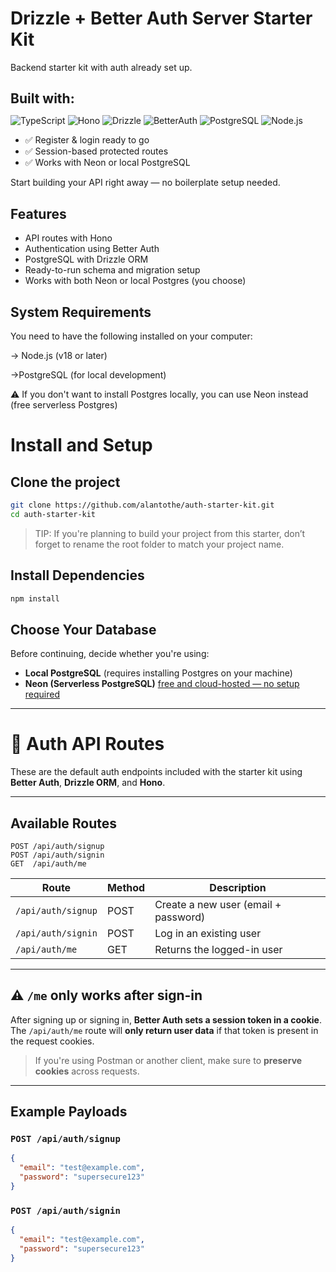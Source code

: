 # Drizzle + Better Auth Server Starter Kit

Backend starter kit with auth already set up.

<h2 style="margin-bottom: 0.5rem;">Built with:</h2>
<p>
  <img alt="TypeScript" src="https://img.shields.io/badge/typescript-007ACC?style=for-the-badge&logo=typescript&logoColor=white"/>
  <img alt="Hono" src="https://img.shields.io/badge/hono-E36002?style=for-the-badge&logo=hono&logoColor=white"/>
  <img alt="Drizzle" src="https://img.shields.io/badge/drizzle-43853D?style=for-the-badge&logo=drizzle&logoColor=white"/>
  <img alt="BetterAuth" src="https://img.shields.io/badge/betterauth-333333?style=for-the-badge&logo=fusionauth&logoColor=white"/>
  <img alt="PostgreSQL" src="https://img.shields.io/badge/postgres-%23336791.svg?style=for-the-badge&logo=postgresql&logoColor=white"/>  
  <img alt="Node.js" src="https://img.shields.io/badge/node-43853D?style=for-the-badge&logo=node.js&logoColor=white"/>
</p>

- ✅ Register & login ready to go
- ✅ Session-based protected routes
- ✅ Works with Neon or local PostgreSQL

Start building your API right away — no boilerplate setup needed.


## Features

- API routes with Hono
- Authentication using Better Auth
- PostgreSQL with Drizzle ORM
- Ready-to-run schema and migration setup
- Works with both Neon or local Postgres (you choose)

## System Requirements

You need to have the following installed on your computer:

→ Node.js (v18 or later)

 →PostgreSQL (for local development)
 
 ⚠️ If you don't want to install Postgres locally, you can use Neon instead (free serverless Postgres)



# Install and Setup 

## Clone the project

```bash
git clone https://github.com/alantothe/auth-starter-kit.git
cd auth-starter-kit
```
> TIP: If you're planning to build your project from this starter, don’t forget to rename the root folder to match your project name.

## Install Dependencies 

```bash
npm install
```

##  Choose Your Database

Before continuing, decide whether you're using:

- **Local PostgreSQL** (requires installing Postgres on your machine)  
- **Neon (Serverless PostgreSQL)** [free and cloud-hosted — no setup required](https://neon.tech/)

---

# 🔐 Auth API Routes

These are the default auth endpoints included with the starter kit using **Better Auth**, **Drizzle ORM**, and **Hono**.

---

##  Available Routes

```http
POST /api/auth/signup
POST /api/auth/signin
GET  /api/auth/me
```

| Route              | Method | Description                            |
|-------------------|--------|----------------------------------------|
| `/api/auth/signup`| POST   | Create a new user (email + password)   |
| `/api/auth/signin`| POST   | Log in an existing user                |
| `/api/auth/me`    | GET    | Returns the logged-in user             |

---

## ⚠️ `/me` only works after sign-in

After signing up or signing in, **Better Auth sets a session token in a cookie**.  
The `/api/auth/me` route will **only return user data** if that token is present in the request cookies.

> If you're using Postman or another client, make sure to **preserve cookies** across requests.

---

##  Example Payloads

### `POST /api/auth/signup`

```json
{
  "email": "test@example.com",
  "password": "supersecure123"
}
```

### `POST /api/auth/signin`

```json
{
  "email": "test@example.com",
  "password": "supersecure123"
}
```
